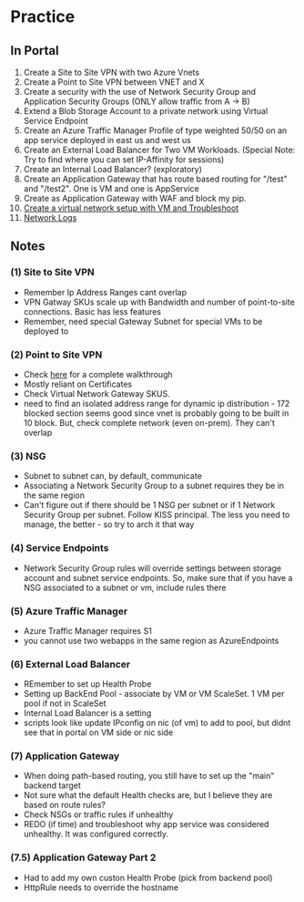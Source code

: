 # Practice

## In Portal  
1) Create a Site to Site VPN with two Azure Vnets
2) Create a Point to Site VPN between VNET and X
3) Create a security with the use of Network Security Group and Application Security Groups (ONLY allow traffic from A -> B)
4) Extend a Blob Storage Account to a private network using Virtual Service Endpoint  
5) Create an Azure Traffic Manager Profile of type weighted 50/50 on an app service deployed in east us and west us
6) Create an External Load Balancer for Two VM Workloads. (Special Note: Try to find where you can set IP-Affinity for sessions)
7) Create an Internal Load Balancer? (exploratory)
8) Create an Application Gateway that has route based routing for "/test" and "/test2".  One is VM and one is AppService
9) Create as Application Gateway with WAF and block my pip.
10) [Create a virtual network setup with VM and Troubleshoot](https://docs.microsoft.com/en-us/learn/modules/troubleshoot-azure-network-infrastructure/3-exercise-troubleshoot-networking-with-network-watcher)
11) [Network Logs](https://docs.microsoft.com/en-us/learn/modules/troubleshoot-azure-network-infrastructure/5-exercise-troubleshoot-networking-with-network-watcher-metrics-logs)



## Notes

### (1) Site to Site VPN
- Remember Ip Address Ranges cant overlap
- VPN Gatway SKUs scale up with Bandwidth and number of point-to-site connections.  Basic has less features
- Remember, need special Gateway Subnet for special VMs to be deployed to

### (2) Point to Site VPN
- Check [here](https://docs.microsoft.com/en-us/azure/vpn-gateway/vpn-gateway-howto-point-to-site-resource-manager-portal)  for a complete walkthrough
- Mostly reliant on Certificates
- Check Virtual Network Gateway SKUS.
- need to find an isolated address range for dynamic ip distribution - 172 blocked section seems good since vnet is probably going to be built in 10 block.  But, check complete network (even on-prem).  They can't overlap

### (3) NSG
- Subnet to subnet can, by default, communicate
- Associating a Network Security Group to a subnet requires they be in the same region
- Can't figure out if there should be 1 NSG per subnet or if 1 Network Security Group per subnet.  Follow KISS principal.  The less you need to manage, the better - so try to arch it that way

### (4) Service Endpoints
- Network Security Group rules will override settings between storage account and subnet service endpoints.  So, make sure that if you have a NSG associated to a subnet or vm, include rules there

### (5) Azure Traffic Manager
- Azure Traffic Manager requires S1
- you cannot use two webapps in the same region as AzureEndpoints

### (6) External Load Balancer
- REmember to set up Health Probe
- Setting up BackEnd Pool - associate by VM or VM ScaleSet.  1 VM per pool if not in ScaleSet
- Internal Load Balancer is a setting
- scripts look like update IPconfig on nic (of vm) to add to pool, but didnt see that in portal on VM side or nic side

### (7) Application Gateway
- When doing path-based routing, you still have to set up the "main" backend target
- Not sure what the default Health checks are, but I believe they are based on route rules?
- Check NSGs or traffic rules if unhealthy
- REDO (if time) and troubleshoot why app service was considered unhealthy. It was configured correctly.

### (7.5) Application Gateway Part 2
- Had to add my own custon Health Probe (pick from backend pool)
- HttpRule needs to override the hostname
